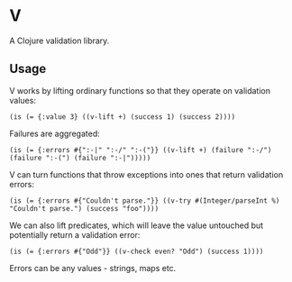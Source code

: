 # V

A Clojure validation library.

## Usage

V works by lifting ordinary functions so that they operate on validation values:

    (is (= {:value 3} ((v-lift +) (success 1) (success 2))))

Failures are aggregated:

    (is (= {:errors #{":-|" ":-/" ":-("}} ((v-lift +) (failure ":-/") (failure ":-(") (failure ":-|")))))

V can turn functions that throw exceptions into ones that return validation errors:

    (is (= {:errors #{"Couldn't parse."}} ((v-try #(Integer/parseInt %) "Couldn't parse.") (success "foo"))))

We can also lift predicates, which will leave the value untouched but potentially return a validation error:

    (is (= {:errors #{"Odd"}} ((v-check even? "Odd") (success 1))))

Errors can be any values - strings, maps etc.
